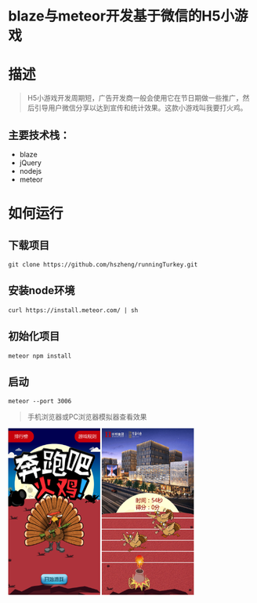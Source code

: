 # blaze与meteor开发基于微信的H5小游戏
# 描述
>H5小游戏开发周期短，广告开发商一般会使用它在节日期做一些推广，然后引导用户微信分享以达到宣传和统计效果。这款小游戏叫我要打火鸡。
## 主要技术栈：
- blaze
- jQuery
- nodejs
- meteor
# 如何运行
## 下载项目
    git clone https://github.com/hszheng/runningTurkey.git
## 安装node环境
    curl https://install.meteor.com/ | sh
## 初始化项目
    meteor npm install
## 启动
    meteor --port 3006
> 手机浏览器或PC浏览器模拟器查看效果
<img src="public/preview.png" width="187.5" height="338.5">
<img src="public/game.png" width="187.5" height="338.5">

